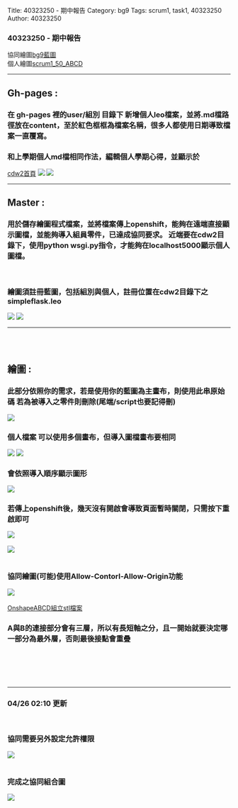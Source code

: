 Title: 40323250 - 期中報告
Category: bg9
Tags: scrum1, task1, 40323250
Author: 40323250


<h3>40323250 - 期中報告</h3>  

 
<!-- PELICAN_END_SUMMARY -->
協同繪圖<a href="http://2016spring-40323250.rhcloud.com/bg9/task2_homework">bg9藍圖</a> 
</br>
個人繪圖<a href="http://2016spring-40323250.rhcloud.com/bg9/scrum1_50_ABCD">scrum1_50_ABCD</a>
</br>
<hr size="1" align="center" noshade width="100%" color=red>
<h2>Gh-pages : </h2>
<h3>在 gh-pages 裡的user/組別 目錄下 新增個人leo檔案，並將.md檔路徑放在content，至於紅色框框為檔案名稱，很多人都使用日期導致檔案一直覆寫。</h3>

<h3>和上學期個人md檔相同作法，編輯個人學期心得，並顯示於</h3><a href="http://2015fallhw.github.io/cdw2/post/">cdw2首頁</a> 

<img src="./../files/bg9/1.png">

<img src="./../files/bg9/2.png">
<hr size="1" align="center" noshade width="100%" color=red>


<h2>Master : </h2>
<h3>用於儲存繪圖程式檔案，並將檔案傳上openshift，能夠在遠端直接顯示圖檔，並能夠導入組員零件，已達成協同要求。
近端要在cdw2目錄下，使用python wsgi.py指令，才能夠在localhost5000顯示個人圖檔。</h3>
</br>
<h3>繪圖須註冊藍圖，包括組別與個人，註冊位置在cdw2目錄下之simpleflask.leo</h3>

<img src="./../files/bg9/3.png">

<img src="./../files/bg9/4.png">
<hr size="1" align="center" noshade width="100%" color=red>
</br>
</br>
<h2>繪圖 : </h2>
<h3>此部分依照你的需求，若是使用你的藍圖為主畫布，則使用此串原始碼
若為被導入之零件則刪除(尾端/script也要記得刪)</h3>
<img src="./../files/bg9/5.png">

</br>

<h3>個人檔案  可以使用多個畫布，但導入圖檔畫布要相同</h3>

<img src="./../files/bg9/6.png">



<img src="./../files/bg9/8.png">

</br>
<h3>會依照導入順序顯示圖形</h3>


<img src="./../files/bg9/9.png">

</br>
<h3>若傳上openshift後，幾天沒有開啟會導致頁面暫時關閉，只需按下重啟即可</h3>


<img src="./../files/bg9/10.png">
</br>
</br>

<img src="./../files/bg9/ABCD.png">
</br>
</br>
<h3>協同繪圖(可能)使用Allow-Contorl-Allow-Origin功能</h3>

<img src="./../files/bg9/11.png">


</br>
</br>
<a href="https://github.com/40323250/STL_png/blob/gh-pages/stl/ABCD.stl">OnshapeABCD組立stl檔案</a>
</br>
<h3>A與B的連接部分會有三層，所以有長短軸之分，且一開始就要決定哪一部分為最外層，否則最後接點會重疊</h3>
</br>
</br>
<script src="https://embed.github.com/view/3d/40323250/STL_png/gh-pages/stl/ABCD.stl"></script>
</br>
</br>
<hr size="1" align="center" noshade width="100%" color=red>
<h3>04/26 02:10 更新</h3>
</br>
<h3>協同需要另外設定允許權限</h3>
<img src="./../files/bg9/code.png">
</br>
</br>
<h3>完成之協同組合圖</h3>
<img src="./../files/bg9/bg9.png">








